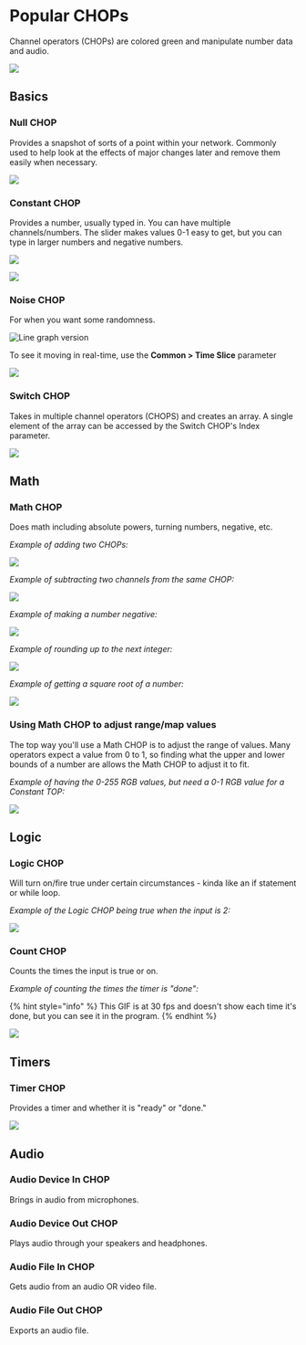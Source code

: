 # Popular CHOPs

Channel operators \(CHOPs\) are colored green and manipulate number data and audio.

![](../.gitbook/assets/image%20%28148%29.png)

## Basics

### Null CHOP

Provides a snapshot of sorts of a point within your network. Commonly used to help look at the effects of major changes later and remove them easily when necessary.

![](../.gitbook/assets/image%20%28149%29.png)

### Constant CHOP

Provides a number, usually typed in. You can have multiple channels/numbers. The slider makes values 0-1 easy to get, but you can type in larger numbers and negative numbers.

![](../.gitbook/assets/image%20%28169%29.png)

![](../.gitbook/assets/image%20%28137%29.png)

### Noise CHOP

For when you want some randomness.

![Line graph version](../.gitbook/assets/image%20%28187%29.png)

To see it moving in real-time, use the **Common &gt; Time Slice** parameter

![](../.gitbook/assets/tdnoisechop.gif)

### Switch CHOP

Takes in multiple channel operators \(CHOPS\) and creates an array. A single element of the array can be accessed by the Switch CHOP's Index parameter.

![](../.gitbook/assets/image%20%28185%29.png)

## Math

### Math CHOP

Does math including absolute powers, turning numbers, negative, etc.

_Example of adding two CHOPs:_

![](../.gitbook/assets/image%20%28156%29.png)

_Example of subtracting two channels from the same CHOP:_

![](../.gitbook/assets/image%20%28161%29.png)

_Example of making a number negative:_

![](../.gitbook/assets/image%20%28139%29.png)

_Example of rounding up to the next integer:_

![](../.gitbook/assets/image%20%28135%29.png)

_Example of getting a square root of a number:_

![](../.gitbook/assets/image%20%28150%29.png)

### Using Math CHOP to adjust range/map values

The top way you'll use a Math CHOP is to adjust the range of values. Many operators expect a value from 0 to 1, so finding what the upper and lower bounds of a number are allows the Math CHOP to adjust it to fit.

_Example of having the 0-255 RGB values, but need a 0-1 RGB value for a Constant TOP:_

![](../.gitbook/assets/image%20%28165%29.png)

## Logic

### Logic CHOP

Will turn on/fire true under certain circumstances - kinda like an if statement or while loop.

_Example of the Logic CHOP being true when the input is 2:_

![](../.gitbook/assets/image%20%28181%29.png)

### Count CHOP

Counts the times the input is true or on.

_Example of counting the times the timer is "done":_

{% hint style="info" %}
This GIF is at 30 fps and doesn't show each time it's done, but you can see it in the program.
{% endhint %}

![](../.gitbook/assets/tdcountchop.gif)

## Timers

### Timer CHOP

Provides a timer and whether it is "ready" or "done."

![](../.gitbook/assets/tdcountchop.gif)

## Audio

### Audio Device In CHOP

Brings in audio from microphones.

### Audio Device Out CHOP

Plays audio through your speakers and headphones.

### Audio File In CHOP

Gets audio from an audio OR video file.

### Audio File Out CHOP

Exports an audio file.


